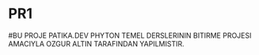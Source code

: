 # PR1
#BU PROJE PATIKA.DEV PHYTON TEMEL DERSLERININ BITIRME PROJESI AMACIYLA OZGUR ALTIN TARAFINDAN YAPILMISTIR.
